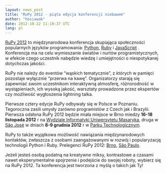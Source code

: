 ```yaml
---
layout: news_post
title: "RuPy 2012 - piąta edycja konferencji niebawem"
author: "hosiawak"
date: 2012-10-22 11:10:37 UTC
lang: pl
---
```


[RuPy 2012][1] to międzynarodowa konferencja skupiająca społeczności
popularnych języków programowania: [Python][2], [Ruby][3] i
[JavaScript][4] . Konferencja ma na celu wymieszanie światów i nurtów
programistycznych, w efekcie czego uczestnik nabędzie wiedzę i
umiejętności o niespotykanej dotychczas jakości.

RuPy nie należy do eventów “wąskich tematycznie”, z których w pamięci
pozostaje wyłącznie “przerwa na kawę”. Organizatorzy starają się
zapewniać swoim uczestnikom interaktywną atmosferę, różnorodność w
wystąpieniach, ich wysoką jakość, warsztaty prowadzone przez ekspertów
czy możliwość wygłoszenia lightning talka.

Pierwsze cztery edycje RuPy odbywały się w Polsce w Poznaniu. Tegoroczna
zasili umysły zarówno programistów z Czech jak i Brazylii. Pierwsza
odsłona RuPy 2012 będzie miała miejsce w Brno miedzy **16-18 listopada
2012** r na [Wydziale Informatyki Uniwersytetu Masaryka][5], druga w
[São José][6] w dniach **8-9 grudnia 2012** r w [Parku
Technologicznym][7].

RuPy to także wyjątkowa możliwość nawiązania międzynarodowych kontaktów,
zwłaszcza z osobami zaangażowanymi w rozwój i popularyzację technologii
Python i Ruby. Prelegenci RuPy 2012: [Brno][8], [São Paulo][9].

Jeżeli jesteś osobą podatną na kreatywne miksy, kontrastowe a czasami
nawet eksperymentalne spojrzenie i podejście do swojej roboty, wybierz
się na RuPy 2012. Ta konferencja jest tworzona z myślą o takich jak Ty!



[1]: http://rupy.eu/ 
[2]: http://python.org/ 
[3]: http://www.ruby-lang.org/ 
[4]: http://pl.wikipedia.org/wiki/JavaScript 
[5]: http://www.fi.muni.cz/index.xhtml.en 
[6]: http://rupy.com.br/#city-carousel 
[7]: http://www.pqtec.org.br/ 
[8]: http://rupy.eu/#speakers 
[9]: http://rupy.com.br/#speakers 
